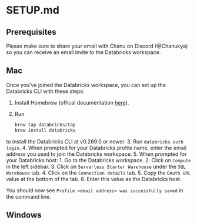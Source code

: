 # SETUP.md

## Prerequisites

Please make sure to share your email with Chanu on Discord (@Chanukya) so you can receive an email invite to the Databricks workspace.

## Mac

Once you've joined the Databricks workspace, you can set up the Databricks CLI with these steps:

1. Install Homebrew (offical documentation [here](https://brew.sh/)).
2. Run

    ```bash
    brew tap databricks/tap
    brew install databricks
    ```

to install the Databricks CLI at v0.269.0 or newer.
3. Run `databricks auth login`.
4. When prompted for your Databricks profile name, enter the email address you used to join the Databricks workspace.
5. When prompted for your Databricks host:
    1. Go to the Databricks workspace.
    2. Click on `Compute` in the left sidebar.
    3. Click on `Serverless Starter Warehouse` under the `SQL Warehouse` tab.
    4. Click on the `Connection details` tab.
    5. Copy the `OAuth URL` value at the bottom of the tab.
    6. Enter this value as the Databricks host.

You should now see `Profile <email address> was successfully saved` in the command line.

## Windows
